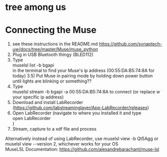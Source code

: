 # tree among us

# Connecting the Muse  
1) see these instructions in the README.md https://github.com/synaptech-uw/docs/tree/master/Muse/muse_python  
2) Plug in USB Bluetooth thingy (BLED112)  
3) Type   
muselsl list -b bgapi  
in the terminal to find your Muse's ip address (00:55:DA:B5:74:8A for today) 
3.5) Put Muse in pairing mode by holding down power button until lights are blinking or something??
4) Type  
muselsl stream -b bgapi -a 00:55:DA:B5:74:8A 
to connect (or replace w your specific ip address)  
5) Download and install LabRecorder (https://github.com/labstreaminglayer/App-LabRecorder/releases)  
6) Open LabRecorder (navigate to where you installed it and type  
open LabRecorder  
)
7) Stream, capture to a xdf file and process  
  
Alternatively instead of using LabRecorder, use muselsl view -b Qt5Agg or muselsl view --version 2, whichever works for your OS  
MuseLSL Documentation: https://github.com/alexandrebarachant/muse-lsl  
